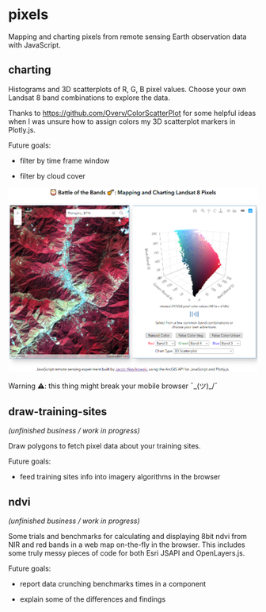# pixels

Mapping and charting pixels from remote sensing Earth observation data with JavaScript.

## charting

Histograms and 3D scatterplots of R, G, B pixel values. Choose your own Landsat 8 band combinations to explore the data.

Thanks to <https://github.com/Overv/ColorScatterPlot> for some helpful ideas when I was unsure how to assign colors my 3D scatterplot markers in Plotly.js.

Future goals:

- filter by time frame window

- filter by cloud cover

[![screenshot](https://raw.githubusercontent.com/jwasilgeo/pixels/master/charting/screenshot.png)](https://jwasilgeo.github.io/pixels/charting/)

Warning ⚠️: this thing might break your mobile browser ¯\_(ツ)_/¯

## draw-training-sites

_(unfinished business / work in progress)_

Draw polygons to fetch pixel data about your training sites.

Future goals:

- feed training sites info into imagery algorithms in the browser

## ndvi

_(unfinished business / work in progress)_

Some trials and benchmarks for calculating and displaying 8bit ndvi from NIR and red bands in a web map on-the-fly in the browser.  This includes some truly messy pieces of code for both Esri JSAPI and OpenLayers.js.

Future goals:

- report data crunching benchmarks times in a component

- explain some of the differences and findings
